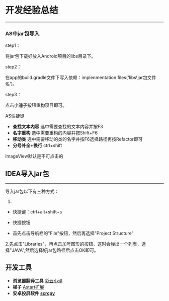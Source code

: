# 开发经验总结

---

### AS中jar包导入

step1：

将jar包下载好放入Android项目的libs目录下。

step2：

在app的build.gradle文件下写入依赖：implenmentation files('libs\\jar包文件名')。

step3：

点击小锤子按钮重构项目即可。





AS快捷键

- **查找文本内容** 选中需要查找的文本内容并按F3
- **名字重构** 选中需要重构的内容并按Shift+F6
- **移动类** 选中需要移动的类的名字并按F6选择路径再按Refactor即可 
- **分号补全+换行** ctrl+shift



ImageView默认是不可点击的



## IDEA导入jar包

---

导入jar包以下有三种方式：



1.

- 快捷键：ctrl+alt+shift+s

- 快捷按钮

- 首先点击导航栏的"File"按钮，然后再选择"Project Structure"

2.先点击"Libraries"，再点击加号图形的按钮，这时会弹出一个列表，选择"JAVA",然后选择好jar包路径后点击OK即可。

## 开发工具

- **浏览器翻译工具**   <a href="https://chrome.google.com/webstore/detail/lingocloud-web-translatio/jmpepeebcbihafjjadogphmbgiffiajh/related?hl=zh-CN" target="_blank">彩云小译</a>
- **梯子**  <a href="https://chrome.google.com/webstore/detail/astar-vpn-free-and-fast-v/jajilbjjinjmgcibalaakngmkilboobh"  target="_blank">Astart扩展</a>
- **安卓投屏软件   <a href="https://github.com/Genymobile/scrcpy" target="_blank">scrcpy</a>**
